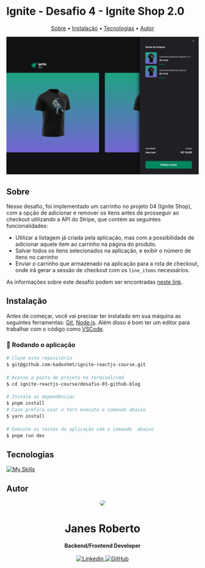 # Ignite - Desafio 4 - Ignite Shop 2.0

<p align="center">
  <a href="#sobre">Sobre</a> •  
  <a href="#instalação">Instalação</a> •
  <a href="#tecnologias">Tecnologias</a> •
  <a href="#autor">Autor</a>  
</p>

<img src="src/assets/screenshot.png" />

## Sobre

Nesse desafio, foi implementado um carrinho no projeto 04 (Ignite Shop), com a opção de adicionar e remover os itens antes de prosseguir ao checkout utilizando a API do Stripe, que contém as seguintes funcionalidades:

- Utilizar a listagem já criada pela aplicação, mas com a possibilidade de adicionar aquele item ao carrinho na página do produto.
- Salvar todos os itens selecionados na aplicação, e exibir o número de itens no carrinho
- Enviar o carrinho que armazenado na aplicação para a rota de checkout, onde irá gerar a sessão de checkout com os ``line_items`` necessários.


 As informações sobre este desafio podem ser encontradas <a href="https://efficient-sloth-d85.notion.site/Desafio-04-Adicionando-features-ao-Ignite-Shop-91e5b2c26c9342f5b1375ba66907d0b7" target="_blank">neste link</a>.

## Instalação

Antes de começar, você vai precisar ter instalado em sua máquina as seguintes ferramentas:
[Git](https://git-scm.com), [Node.js](https://nodejs.org/en/).
Além disso é bom ter um editor para trabalhar com o código como [VSCode](https://code.visualstudio.com/).

### 🎲 Rodando o aplicação

```bash
# Clone este repositório
$ git@github.com:kadoshmt/ignite-reactjs-course.git

# Acesse a pasta do projeto no terminal/cmd
$ cd ignite-reactjs-course/desafio-03-github-blog

# Instale as dependências
$ pnpm install
# Caso prefira usar o Yarn execute o comando abaixo
$ yarn install

# Execute os testes da aplicação com o comando  abaixo
$ pnpm run dev
```

## Tecnologias

[![My Skills](https://skillicons.dev/icons?i=nextjs,react,ts&perline=10&theme=dark)](https://skillicons.dev)

## Autor

<div align="center">
<img src="https://avatars.githubusercontent.com/u/989544?v=4" width="128" style="border-radius: 50%;"/>
<h1>Janes Roberto</h1>
<strong>Backend/Frontend Developer</strong>
<br/>
<br/>

<a href="https://www.linkedin.com/in/janes-roberto-da-costa/" target="_blank">
<img alt="LinkedIn" src="https://img.shields.io/badge/linkedin-%230077B5.svg?style=for-the-badge&logo=linkedin&logoColor=white"/>
</a>

<a href="https://github.com/kadoshmt" target="_blank">
<img alt="GitHub" src="https://img.shields.io/badge/github-%23121011.svg?style=for-the-badge&logo=github&logoColor=white"/>
</a>
<br/>
<br/>
</div>
